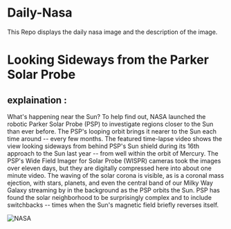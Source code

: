 # Daily-Nasa

This Repo displays the daily nasa image and the description of the image.

<!--NASA-->
# Looking Sideways from the Parker Solar Probe
## explaination :

What's happening near the Sun?  To help find out, NASA launched the robotic Parker Solar Probe (PSP) to investigate regions closer to the Sun than ever before. The PSP's looping orbit brings it nearer to the Sun each time around -- every few months. The featured time-lapse video shows the view looking sideways from behind PSP's Sun shield during its 16th approach to the Sun last year -- from well within the orbit of Mercury.  The PSP's Wide Field Imager for Solar Probe (WISPR) cameras took the images over eleven days, but they are digitally compressed here into about one minute video.  The waving of the solar corona is visible, as is a coronal mass ejection, with stars, planets, and even the central band of our Milky Way Galaxy streaming by in the background as the PSP orbits the Sun. PSP has found the solar neighborhood to be surprisingly complex and to include switchbacks -- times when the Sun's magnetic field briefly reverses itself.

![NASA](https://www.youtube.com/embed/x-wX-wClfig?rel=0)
<!--/NASA-->